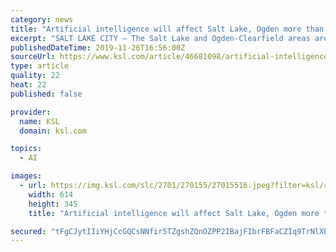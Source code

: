 ```yaml
---
category: news
title: "Artificial intelligence will affect Salt Lake, Ogden more than most areas in the nation, study shows"
excerpt: "SALT LAKE CITY — The Salt Lake and Ogden-Clearfield areas are among the top 10 regions in the United States that will be most affected by the rise of artificial intelligence, according to a study recently released by Washington D.C.-based research group ..."
publishedDateTime: 2019-11-26T16:56:00Z
sourceUrl: https://www.ksl.com/article/46681098/artificial-intelligence-will-affect-salt-lake-ogden-more-than-most-areas-in-the-nation-study-shows
type: article
quality: 22
heat: 22
published: false

provider:
  name: KSL
  domain: ksl.com

topics:
  - AI

images:
  - url: https://img.ksl.com/slc/2701/270155/27015516.jpeg?filter=ksl/responsive_story_lg
    width: 614
    height: 345
    title: "Artificial intelligence will affect Salt Lake, Ogden more than most areas in the nation, study shows"

secured: "tFgCJytIIiYHjCcGQCsNNfir5TZgshZQnOZPP2IBajFIbrFBFaCZIq9TrNlXBfixozJz8ZgoAwVS4kQRQZmor4BOYcpqqseNfz/QxJTNeNMSX1cxcLoCtP9RiTZAHEsgDqhIATgNisiu09A5dKJ53tjOLWK3BzZHL27PQykzDmncer6mk8A3Epui+AjyEBd6mRO919TdaWBWtFI5QNoMPPJG/XAMqpA6zJDlOl5yPZ6d8SNMaptxBH311bTQ2rndGVEAp4fwgKvJPQHnEDS3Cg==;+Sq2FG0adiWDRFHDpz1mgQ=="
---
```


